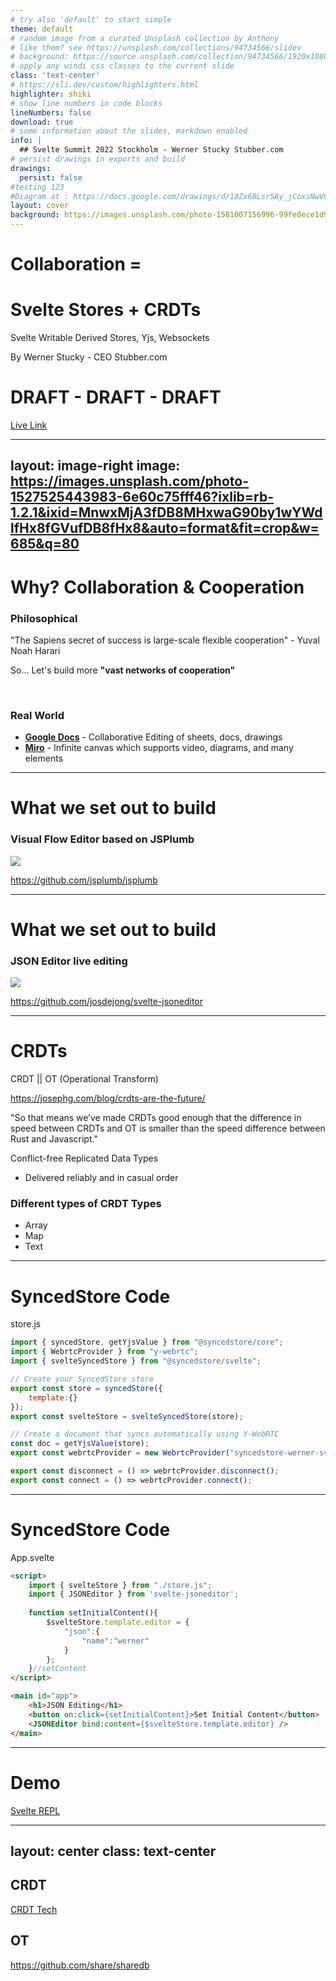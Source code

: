 ```yaml
---
# try also 'default' to start simple
theme: default
# random image from a curated Unsplash collection by Anthony
# like them? see https://unsplash.com/collections/94734566/slidev
# background: https://source.unsplash.com/collection/94734566/1920x1080
# apply any windi css classes to the current slide
class: 'text-center'
# https://sli.dev/custom/highlighters.html
highlighter: shiki
# show line numbers in code blocks
lineNumbers: false
download: true
# some information about the slides, markdown enabled
info: |
  ## Svelte Summit 2022 Stockholm - Werner Stucky Stubber.com
# persist drawings in exports and build
drawings:
  persist: false
#testing 123
#Diagram at : https://docs.google.com/drawings/d/18Zx6BLsr5Ay_jCoxsNwV6r4pNMgMh9Ng7iv3ulzobhM/edit
layout: cover
background: https://images.unsplash.com/photo-1581007156996-99fe0ece1d9c?ixlib=rb-1.2.1&ixid=MnwxMjA3fDB8MHxwaG90by1wYWdlfHx8fGVufDB8fHx8&auto=format&fit=crop&w=1332&q=80
---
```


# Collaboration = 
# Svelte Stores + CRDTs

Svelte Writable Derived Stores, Yjs, Websockets

By Werner Stucky - CEO Stubber.com

# DRAFT - DRAFT - DRAFT

[Live Link](https://stubber-presentations-sveltesummit-2022-stockholm.vercel.app)

<div class="abs-br m-6 flex gap-2">
  <a href="https://github.com/wernerstucky/stubber-presentations-sveltesummit-2022-stockholm" target="_blank" alt="GitHub"
    class="text-xl icon-btn opacity-50 !border-none !hover:text-white">
    <carbon-logo-github />
  </a>
</div>

<!--


-->

---
layout: image-right
image: https://images.unsplash.com/photo-1527525443983-6e60c75fff46?ixlib=rb-1.2.1&ixid=MnwxMjA3fDB8MHxwaG90by1wYWdlfHx8fGVufDB8fHx8&auto=format&fit=crop&w=685&q=80
---

# Why? Collaboration & Cooperation

<div v-click>

### Philosophical

"The Sapiens secret of success is large-scale flexible cooperation" - Yuval Noah Harari

So... Let's build more **"vast networks of cooperation"**
  
<br>

</div>

<div v-click>

### Real World

- **<logos-google-drive/> [Google Docs](https://docs.google.com)** -  Collaborative Editing of sheets, docs, drawings
- **[Miro](https://www.miro.com)** - Infinite canvas which supports video, diagrams, and many elements
  
</div>



<!--
Collaboration - the action of working with someone to produce something.
Cooperation - the action or process of working together to the same end.
Coordination - the organization of the different elements of a complex body or activity so as to enable them to work together effectively.

"This has made us masters of the world. But at the same time it has made us dependent for our very survival on vast networks of cooperation."

**Real World**

If you've ever worked on Google Sheets and then have had to revert to working with someone on a version of Excel that gets mailed back and forth you'll know
-->

---

# What we set out to build

### Visual Flow Editor based on JSPlumb

<img  src="/floweditor.png" class="m-5 h-60 rounded shadow" >

<logos-github-icon/><a href="https://github.com/jsplumb/jsplumb">https://github.com/jsplumb/jsplumb</a>



<!--
- **Visual** - Moving elements on the canvas moves in realtime
- **Component** - Adding, removing elements to the canvas
-->

---

# What we set out to build

### JSON Editor live editing

<img  src="/jsoneditor.png" class="m-5 h-60 rounded shadow" >

<logos-github-icon/><a href="https://github.com/josdejong/svelte-jsoneditor">https://github.com/josdejong/svelte-jsoneditor</a>


<!--
- **JSON** - Advanced JSON document editing in tree and code mode
-->


---

# CRDTs

CRDT || OT (Operational Transform)

https://josephg.com/blog/crdts-are-the-future/

"So that means we’ve made CRDTs good enough that the difference in speed between CRDTs and OT is smaller than the speed difference between Rust and Javascript."


Conflict-free Replicated Data Types



  - Delivered reliably and in casual order



### Different types of CRDT Types

  - Array
  - Map
  - Text



<!--

  - Not going into details, many others have done a really good job
  - See resources slide


** Ways of thinking of it **

  - A place you send all changes to get out the central truth
  - A central vote counting location that collects votes from all the polling stations and outputs a summary vote
  - The person that stands at the watercooler and collects all the gossip and rebroadcasts the final updated version to everyone
  - 





-->



---

# SyncedStore Code

store.js
```js {all|1|2|3|7|13|all}
import { syncedStore, getYjsValue } from "@syncedstore/core";
import { WebrtcProvider } from "y-webrtc";
import { svelteSyncedStore } from "@syncedstore/svelte";

// Create your SyncedStore store
export const store = syncedStore({
	template:{}
});
export const svelteStore = svelteSyncedStore(store);

// Create a document that syncs automatically using Y-WebRTC
const doc = getYjsValue(store);
export const webrtcProvider = new WebrtcProvider("syncedstore-werner-sveltesummit-demo", doc);

export const disconnect = () => webrtcProvider.disconnect();
export const connect = () => webrtcProvider.connect();
```


---

# SyncedStore Code

App.svelte
```html {all|2|17|16|6|all}
<script>
	import { svelteStore } from "./store.js";
	import { JSONEditor } from 'svelte-jsoneditor';
	
	function setInitialContent(){
		$svelteStore.template.editor = {
			"json":{
				"name":"werner"
			}
		};
	}//setContent
</script>

<main id="app">
	<h1>JSON Editing</h1>
	<button on:click={setInitialContent}>Set Initial Content</button>
	<JSONEditor bind:content={$svelteStore.template.editor} />
</main>
```

---

# Demo

[Svelte REPL](https://svelte.dev/repl/1d8ea22b226d481882a2a652f381ffc1?version=3.48.0)

---
layout: center
class: text-center
---


## CRDT

[CRDT Tech](https://crdt.tech)


## OT

https://github.com/share/sharedb






